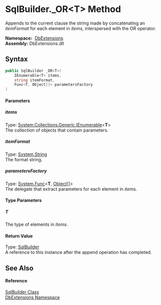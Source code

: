 SqlBuilder._OR&lt;T> Method
===========================
Appends to the current clause the string made by concatenating an *itemFormat* for each element in *items*, interspersed with the OR operator.

  **Namespace:**  [DbExtensions][1]  
  **Assembly:** DbExtensions.dll

Syntax
------

```csharp
public SqlBuilder _OR<T>(
	IEnumerable<T> items,
	string itemFormat,
	Func<T, Object[]> parametersFactory
)

```

#### Parameters

##### *items*
Type: [System.Collections.Generic.IEnumerable][2]&lt;**T**>  
The collection of objects that contain parameters.

##### *itemFormat*
Type: [System.String][3]  
The format string.

##### *parametersFactory*
Type: [System.Func][4]&lt;**T**, [Object][5][]>  
The delegate that extract parameters for each element in *items*.

#### Type Parameters

##### *T*
The type of elements in *items*.

#### Return Value
Type: [SqlBuilder][6]  
A reference to this instance after the append operation has completed.

See Also
--------

#### Reference
[SqlBuilder Class][6]  
[DbExtensions Namespace][1]  

[1]: ../README.md
[2]: https://docs.microsoft.com/dotnet/api/system.collections.generic.ienumerable-1
[3]: https://docs.microsoft.com/dotnet/api/system.string
[4]: https://docs.microsoft.com/dotnet/api/system.func-2
[5]: https://docs.microsoft.com/dotnet/api/system.object
[6]: README.md